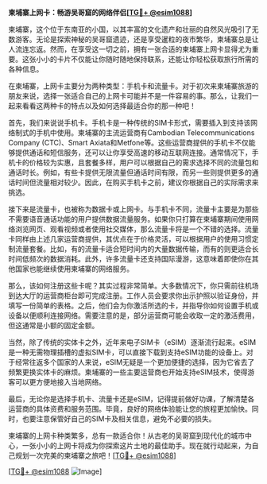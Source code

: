 **柬埔寨上网卡：畅游吴哥窟的网络伴侣[[TG💪+ @esim1088](https://t.me/s/esim1088)]**

柬埔寨，这个位于东南亚的小国，以其丰富的文化遗产和壮丽的自然风光吸引了无数游客。无论是探索神秘的吴哥窟遗迹，还是享受暹粒的夜市繁华，柬埔寨总是让人流连忘返。然而，在享受这一切之前，拥有一张合适的柬埔寨上网卡显得尤为重要。这张小小的卡片不仅能让你随时随地保持联系，还能让你轻松获取旅行所需的各种信息。

在柬埔寨，上网卡主要分为两种类型：手机卡和流量卡。对于初次来柬埔寨旅游的朋友来说，选择一张适合自己的上网卡可能并不是一件容易的事。那么，让我们一起来看看这两种卡的特点以及如何选择最适合你的那一种吧！

首先，我们来说说手机卡。手机卡是一种传统的SIM卡形式，需要插入到支持该网络制式的手机中使用。柬埔寨的主流运营商有Cambodian Telecommunications Company (CTC)、Smart Axiata和Metfone等。这些运营商提供的手机卡不仅能够提供通话和短信服务，还可以让你享受高速的移动互联网连接。通常情况下，手机卡的价格较为实惠，且套餐多样，用户可以根据自己的需求选择不同的流量包和通话时长。例如，有些卡提供无限流量但通话时间有限，而另一些则提供更多的通话时间但流量相对较少。因此，在购买手机卡之前，建议你根据自己的实际需求来挑选。

接下来是流量卡，也被称为数据卡或上网卡。与手机卡不同，流量卡主要是为那些不需要语音通话功能的用户提供数据流量服务。如果你只打算在柬埔寨期间使用网络浏览网页、观看视频或者使用社交媒体，那么流量卡将是一个不错的选择。流量卡同样由上述几家运营商提供，其优点在于价格灵活，可以根据用户的使用习惯定制流量套餐。比如，有的流量卡适合短时间内的大量数据传输，而有的则更适合长时间低频次的数据消耗。此外，许多流量卡还支持国际漫游，这意味着即使你在其他国家也能继续使用柬埔寨的网络服务。

那么，该如何注册这些卡呢？其实过程非常简单。大多数情况下，你只需前往机场到达大厅的运营商柜台即可完成注册。工作人员会要求你出示护照以验证身份，并填写一份简单的表格。之后，他们会为你激活所选的卡，并指导你如何设置手机或设备以便顺利连接网络。需要注意的是，部分运营商可能会收取一定的激活费用，但这通常是小额的固定金额。

当然，除了传统的实体卡之外，近年来电子SIM卡（eSIM）逐渐流行起来。eSIM是一种无需物理插槽的虚拟SIM卡，可以直接下载到支持eSIM功能的设备上。对于经常往返多个国家的人来说，eSIM无疑是一个更加便捷的选择，因为它省去了频繁更换实体卡的麻烦。柬埔寨的一些主要运营商也开始支持eSIM技术，使得游客可以更方便地接入当地网络。

最后，无论你是选择手机卡、流量卡还是eSIM，记得提前做好功课，了解清楚各运营商的具体资费和服务范围。毕竟，良好的网络体验能让您的旅程更加愉快。同时，也要注意保管好自己的SIM卡及相关信息，避免不必要的损失。

柬埔寨的上网卡种类繁多，总有一款适合你！从古老的吴哥窟到现代化的城市中心，一张小小的上网卡将成为你探索这片土地的最佳助手。现在就行动起来，为自己规划一次完美的柬埔寨之旅吧！[[TG💪+ @esim1088](https://t.me/s/esim1088)]

[[TG💪+ @esim1088](https://t.me/s/esim1088) ![Image](https://i.postimg.cc/4NQfJmqS/Snipaste-2025-05-13-00-14-12.png)]
